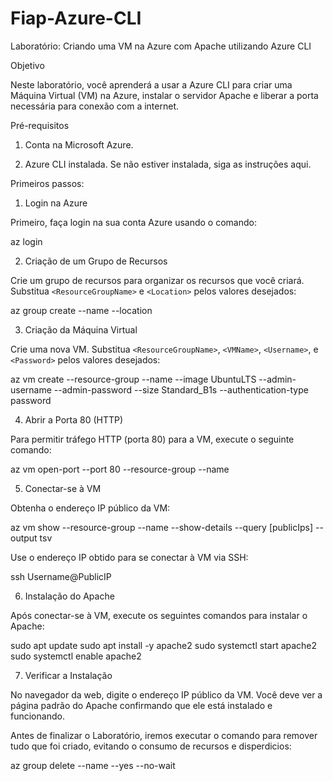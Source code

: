 # Fiap-Azure-CLI

Laboratório: Criando uma VM na Azure com Apache utilizando Azure CLI 

  

Objetivo 

  

Neste laboratório, você aprenderá a usar a Azure CLI para criar uma Máquina Virtual (VM) na Azure, instalar o servidor Apache e liberar a porta necessária para conexão com a internet. 

  

Pré-requisitos 

  

1. Conta na Microsoft Azure. 

2. Azure CLI instalada. Se não estiver instalada, siga as instruções aqui. 

 

Primeiros passos: 

  

1. Login na Azure 

Primeiro, faça login na sua conta Azure usando o comando: 

az login 
  

2. Criação de um Grupo de Recursos 

Crie um grupo de recursos para organizar os recursos que você criará. Substitua `<ResourceGroupName>` e `<Location>` pelos valores desejados: 

az group create --name <ResourceGroupName> --location <Location> 


3. Criação da Máquina Virtual   

Crie uma nova VM. Substitua `<ResourceGroupName>`, `<VMName>`, `<Username>`, e `<Password>` pelos valores desejados: 

az vm create --resource-group <ResourceGroupName> --name <VMName> --image UbuntuLTS --admin-username <Username> --admin-password <Password> --size Standard_B1s --authentication-type password 

4. Abrir a Porta 80 (HTTP) 

Para permitir tráfego HTTP (porta 80) para a VM, execute o seguinte comando: 

az vm open-port --port 80 --resource-group <ResourceGroupName> --name <VMName> 


5. Conectar-se à VM 

Obtenha o endereço IP público da VM: 

az vm show --resource-group <ResourceGroupName> --name <VMName> --show-details --query [publicIps] --output tsv 

Use o endereço IP obtido para se conectar à VM via SSH: 

ssh Username@PublicIP

6. Instalação do Apache

Após conectar-se à VM, execute os seguintes comandos para instalar o Apache:   

sudo apt update 
sudo apt install -y apache2 
sudo systemctl start apache2 
sudo systemctl enable apache2 
  
7. Verificar a Instalação 

No navegador da web, digite o endereço IP público da VM. Você deve ver a página padrão do Apache confirmando que ele está instalado e funcionando. 


Antes de finalizar o Laboratório, iremos executar o comando para remover tudo que foi criado, evitando o consumo de recursos e disperdicios: 
 
az group delete --name <ResourceGroupName> --yes --no-wait 
